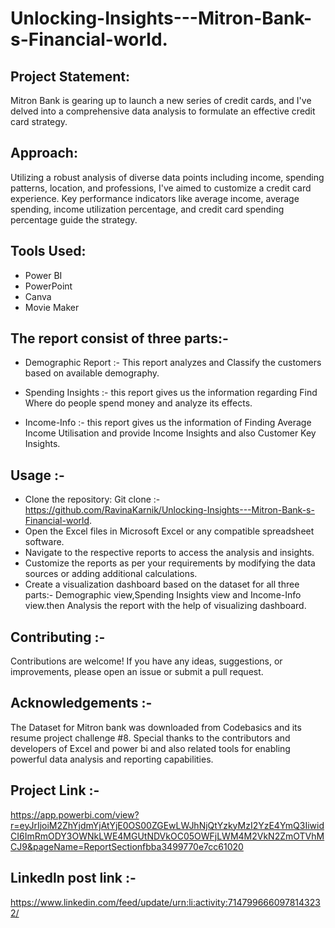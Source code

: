 # Unlocking-Insights---Mitron-Bank-s-Financial-world.

## Project Statement:
Mitron Bank is gearing up to launch a new series of credit cards, and I've delved into a comprehensive data analysis to formulate an effective credit card strategy.

## Approach:
Utilizing a robust analysis of diverse data points including income, spending patterns, location, and professions, I've aimed to customize a credit card experience. Key performance indicators like average income, average spending, income utilization percentage, and credit card spending percentage guide the strategy.

## Tools Used:
* Power BI
* PowerPoint
* Canva
* Movie Maker

## The report consist of three parts:-

* Demographic Report :-
This report analyzes and Classify the customers based on available demography. 

* Spending Insights :-
this report gives us the information regarding Find Where do people spend money and analyze its effects.

* Income-Info :-
this report gives us the information of Finding Average Income Utilisation and provide Income Insights and also Customer Key Insights.

## Usage :-
* Clone the repository: Git clone :- https://github.com/RavinaKarnik/Unlocking-Insights---Mitron-Bank-s-Financial-world.
* Open the Excel files in Microsoft Excel or any compatible spreadsheet software.
* Navigate to the respective reports to access the analysis and insights.
* Customize the reports as per your requirements by modifying the data sources or adding additional calculations.
* Create a visualization dashboard based on the dataset for all three parts:- Demographic view,Spending Insights view and Income-Info view.then Analysis the report with the help of visualizing dashboard.

## Contributing :-
Contributions are welcome! If you have any ideas, suggestions, or improvements, please open an issue or submit a pull request.

## Acknowledgements :-
The Dataset for Mitron bank was downloaded from Codebasics and its resume project challenge #8.
Special thanks to the contributors and developers of Excel and power bi and also related tools for enabling powerful data analysis and reporting capabilities.

## Project Link :-
https://app.powerbi.com/view?r=eyJrIjoiM2ZhYjdmYjAtYjE0OS00ZGEwLWJhNjQtYzkyMzI2YzE4YmQ3IiwidCI6ImRmODY3OWNkLWE4MGUtNDVkOC05OWFjLWM4M2VkN2ZmOTVhMCJ9&pageName=ReportSectionfbba3499770e7cc61020

## Linkedln post link :-
https://www.linkedin.com/feed/update/urn:li:activity:7147996660978143232/
